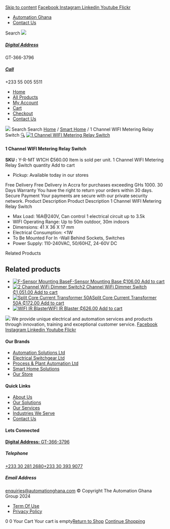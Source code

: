 [Skip to content](https://store.automationghana.com/product/wifi-operated-relay-switch-16-a-with-power-measurement/#content)
[ Facebook ](https://www.facebook.com/automationgh/) [ Instagram ](https://www.instagram.com/automationgh/) [ Linkedin ](https://www.linkedin.com/company/the-automation-ghana-limited/) [ Youtube ](https://www.youtube.com/channel/UCurrRDUSm5oIW39VXjn1u0w) [ Flickr ](https://www.flickr.com/photos/181794037@N07/)
  * [ Automation Ghana ](https://automationghana.com)
  * [ Contact Us ](https://store.automationghana.com/contact/)


Search
[ ![](https://store.automationghana.com/wp-content/uploads/2024/04/Website-TAGG-Logo-BLUE.png) ](https://store.automationghana.com/)
[ ](https://maps.app.goo.gl/m4xeaagWCNbLk4jM6)
#####  [ Digital Address ](https://maps.app.goo.gl/m4xeaagWCNbLk4jM6)
GT-366-3796 
[ ](tel:+233550055511)
#####  [ Call ](tel:+233550055511)
+233 55 005 5511 
  * [Home](https://store.automationghana.com/)
  * [All Products](https://store.automationghana.com/shop/)
  * [My Account](https://store.automationghana.com/my-account/)
  * [Cart](https://store.automationghana.com/cart/)
  * [Checkout](https://store.automationghana.com/checkout/)
  * [Contact Us](https://store.automationghana.com/contact/)


[![](https://store.automationghana.com/wp-content/uploads/2024/04/AutomationGhana_logo_white.png)](https://store.automationghana.com)
Search
Search
[Home](https://store.automationghana.com) / [Smart Home](https://store.automationghana.com/product-category/smart-home/) / 1 Channel WIFI Metering Relay Switch
[🔍](https://store.automationghana.com/product/wifi-operated-relay-switch-16-a-with-power-measurement/)
[![1 Channel WIFI Metering Relay Switch](https://store.automationghana.com/wp-content/uploads/2021/03/shelly1pm_x1-1000x1000-1-1-600x600.jpg)](https://store.automationghana.com/wp-content/uploads/2021/03/shelly1pm_x1-1000x1000-1-1.jpg)
####  1 Channel WIFI Metering Relay Switch 
**SKU :** Y-R-MT W1CH 
₵560.00
Item is sold per unit.
1 Channel WIFI Metering Relay Switch quantity
Add to cart
  * Pickup: Available today in our stores


Free Delivery 
Free Delivery in Accra for purchases exceeding GHs 1000. 
30 Days Warranty 
You have the right to return your orders within 30 days. 
Secure Payment 
Your payments are secure with our private security network. 
Product Description
Product Description
1 Channel WIFI Metering Relay Switch 
  * Max Load: 16A@240V, Can control 1 electrical circuit up to 3.5k
  * WIFI Operating Range: Up to 50m outdoor, 30m indoors
  * Dimensions: 41 X 36 X 17 mm
  * Electrical Consumption: <1W
  * To Be Mounted For In -Wall Behind Sockets, Switches
  * Power Supply: 110-240VAC, 50/60HZ, 24-60V DC


Related Products 
## Related products
  * [![F-Sensor Mounting Base](https://store.automationghana.com/wp-content/uploads/2021/10/430x430x90-sonoff_pir_motion_sensor_base_1623831045-removebg-preview-300x300.webp)F-Sensor Mounting Base ₵106.00 ](https://store.automationghana.com/product/f-sensor-mounting-base/)
[Add to cart](https://store.automationghana.com/product/wifi-operated-relay-switch-16-a-with-power-measurement/?add-to-cart=3592)
  * [![2 Channel WiFi Dimmer Switch](https://store.automationghana.com/wp-content/uploads/2021/10/image.thumb_.png.53d2d5bf0ada5ff3649de0faf116a756-300x300.png)2 Channel WiFi Dimmer Switch ₵1,051.00 ](https://store.automationghana.com/product/2-channel-wifi-dimmer-switch/)
[Add to cart](https://store.automationghana.com/product/wifi-operated-relay-switch-16-a-with-power-measurement/?add-to-cart=3571)
  * [![Split Core Current Transformer 50A](https://store.automationghana.com/wp-content/uploads/2021/03/Clamp-Up-300x300.jpeg)Split Core Current Transformer 50A ₵172.00 ](https://store.automationghana.com/product/50a-16ma-clamp-on-current-transformer/)
[Add to cart](https://store.automationghana.com/product/wifi-operated-relay-switch-16-a-with-power-measurement/?add-to-cart=3308)
  * [![WIFI IR Blaster](https://store.automationghana.com/wp-content/uploads/2021/03/images-4.jpg)WIFI IR Blaster ₵626.00 ](https://store.automationghana.com/product/ir-rf-universal-remote/)
[Add to cart](https://store.automationghana.com/product/wifi-operated-relay-switch-16-a-with-power-measurement/?add-to-cart=3293)


![](https://store.automationghana.com/wp-content/uploads/2024/04/AutomationGhana_logo_white.png)
We provide unique electrical and automation services and products through innovation, training and exceptional customer service.
[ Facebook ](https://www.facebook.com/automationgh/) [ Instagram ](https://www.instagram.com/automationgh/) [ Linkedin ](https://www.linkedin.com/company/the-automation-ghana-limited/) [ Youtube ](https://www.youtube.com/channel/UCurrRDUSm5oIW39VXjn1u0w) [ Flickr ](https://www.flickr.com/photos/181794037@N07/)
#### Our Brands
  * [ Automation Solutions Ltd ](https://store.automationghana.com/product/wifi-operated-relay-switch-16-a-with-power-measurement/)
  * [ Electrical Switchgear Ltd ](https://store.automationghana.com/product/wifi-operated-relay-switch-16-a-with-power-measurement/)
  * [ Process & Plant Automation Ltd ](https://store.automationghana.com/product/wifi-operated-relay-switch-16-a-with-power-measurement/)
  * [ Smart Home Solutions ](https://store.automationghana.com/product/wifi-operated-relay-switch-16-a-with-power-measurement/)
  * [ Our Store ](https://store.automationghana.com/product/wifi-operated-relay-switch-16-a-with-power-measurement/)


#### Quick Links
  * [ About Us ](https://store.automationghana.com/product/wifi-operated-relay-switch-16-a-with-power-measurement/)
  * [ Our Solutions ](https://store.automationghana.com/product/wifi-operated-relay-switch-16-a-with-power-measurement/)
  * [ Our Services ](https://store.automationghana.com/product/wifi-operated-relay-switch-16-a-with-power-measurement/)
  * [ Industries We Serve ](https://store.automationghana.com/product/wifi-operated-relay-switch-16-a-with-power-measurement/)
  * [ Contact Us ](https://store.automationghana.com/product/wifi-operated-relay-switch-16-a-with-power-measurement/)


#### Lets Connected
[**Digital Address:** GT-366-3796](https://maps.app.goo.gl/m4xeaagWCNbLk4jM6)
#####  Telephone 
[ +233 30 281 2680](tel:+233302812680)[+233 30 393 9077](https://store.automationghana.com/product/wifi-operated-relay-switch-16-a-with-power-measurement/+233303939077)
#####  Email Address 
enquiries@automationghana.com 
© Copyright The Automation Ghana Group 2024
  * [ Term Of Use ](https://store.automationghana.com/product/wifi-operated-relay-switch-16-a-with-power-measurement/)
  * [ Privacy Policy ](https://store.automationghana.com/product/wifi-operated-relay-switch-16-a-with-power-measurement/)


0
0
Your Cart
Your cart is empty[Return to Shop](https://store.automationghana.com/shop/)
[Continue Shopping](https://store.automationghana.com/product/wifi-operated-relay-switch-16-a-with-power-measurement/)
